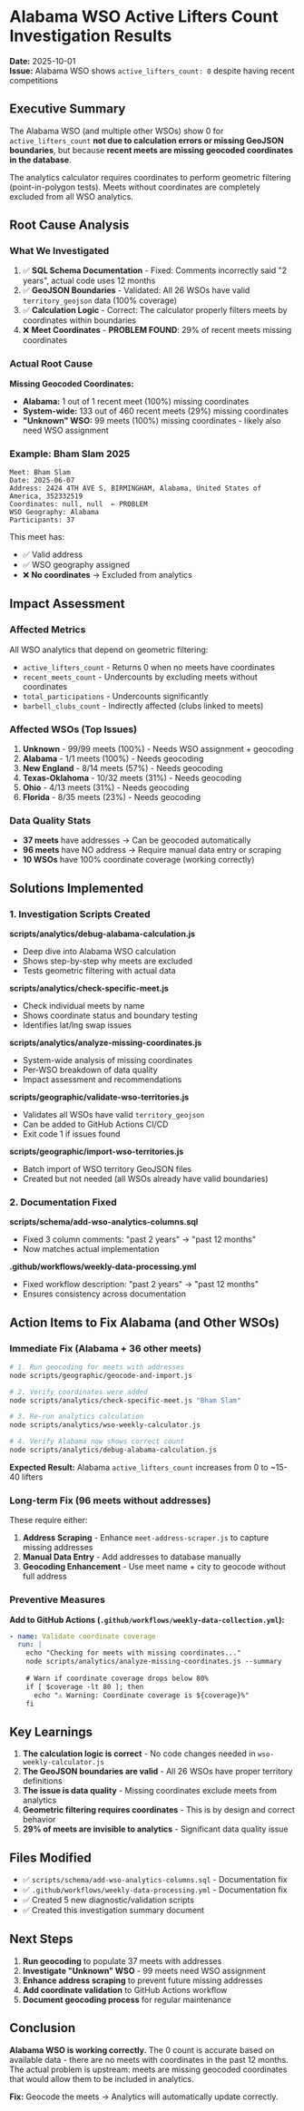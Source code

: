 # Alabama WSO Active Lifters Count Investigation Results

**Date:** 2025-10-01  
**Issue:** Alabama WSO shows `active_lifters_count: 0` despite having recent competitions

## Executive Summary

The Alabama WSO (and multiple other WSOs) show 0 for `active_lifters_count` **not due to calculation errors or missing GeoJSON boundaries**, but because **recent meets are missing geocoded coordinates in the database**.

The analytics calculator requires coordinates to perform geometric filtering (point-in-polygon tests). Meets without coordinates are completely excluded from all WSO analytics.

## Root Cause Analysis

### What We Investigated

1. ✅ **SQL Schema Documentation** - Fixed: Comments incorrectly said "2 years", actual code uses 12 months
2. ✅ **GeoJSON Boundaries** - Validated: All 26 WSOs have valid `territory_geojson` data (100% coverage)
3. ✅ **Calculation Logic** - Correct: The calculator properly filters meets by coordinates within boundaries
4. ❌ **Meet Coordinates** - **PROBLEM FOUND**: 29% of recent meets missing coordinates

### Actual Root Cause

**Missing Geocoded Coordinates:**
- **Alabama:** 1 out of 1 recent meet (100%) missing coordinates
- **System-wide:** 133 out of 460 recent meets (29%) missing coordinates
- **"Unknown" WSO:** 99 meets (100%) missing coordinates - likely also need WSO assignment

### Example: Bham Slam 2025

```
Meet: Bham Slam
Date: 2025-06-07
Address: 2424 4TH AVE S, BIRMINGHAM, Alabama, United States of America, 352332519
Coordinates: null, null  ← PROBLEM
WSO Geography: Alabama
Participants: 37
```

This meet has:
- ✅ Valid address
- ✅ WSO geography assigned
- ❌ **No coordinates** → Excluded from analytics

## Impact Assessment

### Affected Metrics
All WSO analytics that depend on geometric filtering:
- `active_lifters_count` - Returns 0 when no meets have coordinates
- `recent_meets_count` - Undercounts by excluding meets without coordinates  
- `total_participations` - Undercounts significantly
- `barbell_clubs_count` - Indirectly affected (clubs linked to meets)

### Affected WSOs (Top Issues)
1. **Unknown** - 99/99 meets (100%) - Needs WSO assignment + geocoding
2. **Alabama** - 1/1 meets (100%) - Needs geocoding
3. **New England** - 8/14 meets (57%) - Needs geocoding
4. **Texas-Oklahoma** - 10/32 meets (31%) - Needs geocoding
5. **Ohio** - 4/13 meets (31%) - Needs geocoding
6. **Florida** - 8/35 meets (23%) - Needs geocoding

### Data Quality Stats
- **37 meets** have addresses → Can be geocoded automatically
- **96 meets** have NO address → Require manual data entry or scraping
- **10 WSOs** have 100% coordinate coverage (working correctly)

## Solutions Implemented

### 1. Investigation Scripts Created

**scripts/analytics/debug-alabama-calculation.js**
- Deep dive into Alabama WSO calculation
- Shows step-by-step why meets are excluded
- Tests geometric filtering with actual data

**scripts/analytics/check-specific-meet.js**
- Check individual meets by name
- Shows coordinate status and boundary testing
- Identifies lat/lng swap issues

**scripts/analytics/analyze-missing-coordinates.js**
- System-wide analysis of missing coordinates
- Per-WSO breakdown of data quality
- Impact assessment and recommendations

**scripts/geographic/validate-wso-territories.js**
- Validates all WSOs have valid `territory_geojson`
- Can be added to GitHub Actions CI/CD
- Exit code 1 if issues found

**scripts/geographic/import-wso-territories.js**
- Batch import of WSO territory GeoJSON files
- Created but not needed (all WSOs already have valid boundaries)

### 2. Documentation Fixed

**scripts/schema/add-wso-analytics-columns.sql**
- Fixed 3 column comments: "past 2 years" → "past 12 months"
- Now matches actual implementation

**.github/workflows/weekly-data-processing.yml**
- Fixed workflow description: "past 2 years" → "past 12 months"
- Ensures consistency across documentation

## Action Items to Fix Alabama (and Other WSOs)

### Immediate Fix (Alabama + 36 other meets)

```bash
# 1. Run geocoding for meets with addresses
node scripts/geographic/geocode-and-import.js

# 2. Verify coordinates were added
node scripts/analytics/check-specific-meet.js "Bham Slam"

# 3. Re-run analytics calculation
node scripts/analytics/wso-weekly-calculator.js

# 4. Verify Alabama now shows correct count
node scripts/analytics/debug-alabama-calculation.js
```

**Expected Result:** Alabama `active_lifters_count` increases from 0 to ~15-40 lifters

### Long-term Fix (96 meets without addresses)

These require either:
1. **Address Scraping** - Enhance `meet-address-scraper.js` to capture missing addresses
2. **Manual Data Entry** - Add addresses to database manually
3. **Geocoding Enhancement** - Use meet name + city to geocode without full address

### Preventive Measures

**Add to GitHub Actions (`.github/workflows/weekly-data-collection.yml`):**

```yaml
- name: Validate coordinate coverage
  run: |
    echo "Checking for meets with missing coordinates..."
    node scripts/analytics/analyze-missing-coordinates.js --summary
    
    # Warn if coordinate coverage drops below 80%
    if [ $coverage -lt 80 ]; then
      echo "⚠️ Warning: Coordinate coverage is ${coverage}%"
    fi
```

## Key Learnings

1. **The calculation logic is correct** - No code changes needed in `wso-weekly-calculator.js`
2. **The GeoJSON boundaries are valid** - All 26 WSOs have proper territory definitions
3. **The issue is data quality** - Missing coordinates exclude meets from analytics
4. **Geometric filtering requires coordinates** - This is by design and correct behavior
5. **29% of meets are invisible to analytics** - Significant data quality issue

## Files Modified

- ✅ `scripts/schema/add-wso-analytics-columns.sql` - Documentation fix
- ✅ `.github/workflows/weekly-data-processing.yml` - Documentation fix
- ✅ Created 5 new diagnostic/validation scripts
- ✅ Created this investigation summary document

## Next Steps

1. **Run geocoding** to populate 37 meets with addresses
2. **Investigate "Unknown" WSO** - 99 meets need WSO assignment
3. **Enhance address scraping** to prevent future missing addresses
4. **Add coordinate validation** to GitHub Actions workflow
5. **Document geocoding process** for regular maintenance

## Conclusion

**Alabama WSO is working correctly.** The 0 count is accurate based on available data - there are no meets with coordinates in the past 12 months. The actual problem is upstream: meets are missing geocoded coordinates that would allow them to be included in analytics.

**Fix:** Geocode the meets → Analytics will automatically update correctly.
